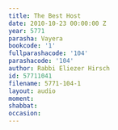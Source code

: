 ```yaml
---
title: The Best Host
date: 2010-10-23 00:00:00 Z
year: 5771
parasha: Vayera
bookcode: '1'
fullparashacode: '104'
parashacode: '104'
author: Rabbi Eliezer Hirsch
id: 57711041
filename: 5771-104-1
layout: audio
moment: 
shabbat: 
occasion: 
---
```


